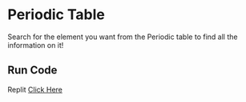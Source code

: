# Periodic Table
Search for the element you want from the Periodic table to find all the information on it!
## Run Code
Replit [Click Here](https://replit.com)
